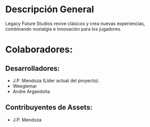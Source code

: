 # Descripción General
Legacy Future Studios revive clásicos y crea nuevas experiencias, combinando nostalgia e innovación para los jugadores.

# Colaboradores:
## Desarrolladores:
* J.P. Mendoza (Líder actual del proyecto).
* Weeglemar
* Andre Argandoña
## Contribuyentes de Assets:
* J.P. Mendoza
